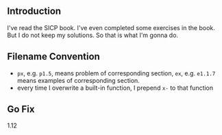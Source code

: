 Introduction
---------

I've read the SICP book. I've even completed some exercises in the book. But I do not keep my solutions. So that is what I'm gonna do.

Filename Convention
---------

* `px`, e.g. `p1.5`, means problem of corresponding section, `ex`, e.g. `e1.1.7` means examples of corresponding section.
* every time I overwrite a built-in function, I prepend `x-` to that function

Go Fix
-------
1.12 